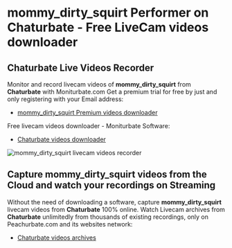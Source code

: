 # mommy_dirty_squirt Performer on Chaturbate - Free LiveCam videos downloader

## Chaturbate Live Videos Recorder

Monitor and record livecam videos of **mommy_dirty_squirt** from **Chaturbate** with Moniturbate.com
Get a premium trial for free by just and only registering with your Email address:
* [mommy_dirty_squirt Premium videos downloader](https://moniturbate.com/request-demo-licence-key.html)

Free livecam videos downloader - Moniturbate Software:
* [Chaturbate videos downloader](https://moniturbate.com/moniturbate-download-software.html)

![mommy_dirty_squirt livecam videos recorder](https://peachurnet.com/templates/moniturbate-software.png)


## Capture mommy_dirty_squirt videos from the Cloud and watch your recordings on Streaming

Without the need of downloading a software, capture **mommy_dirty_squirt** livecam videos from **Chaturbate** 100% online.
Watch Livecam archives from **Chaturbate** unlimitedly from thousands of existing recordings, only on Peachurbate.com and its websites network:
* [Chaturbate videos archives](https://peachurnet.com/)
